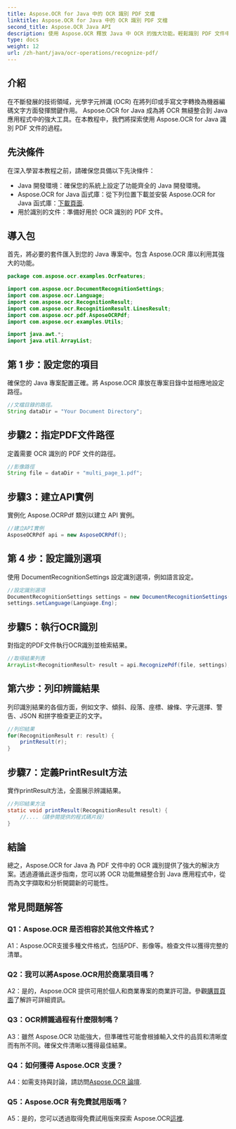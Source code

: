 ```yaml
---
title: Aspose.OCR for Java 中的 OCR 識別 PDF 文檔
linktitle: Aspose.OCR for Java 中的 OCR 識別 PDF 文檔
second_title: Aspose.OCR Java API
description: 使用 Aspose.OCR 釋放 Java 中 OCR 的強大功能。輕鬆識別 PDF 文件中的文字。提高您的應用程式的精確度和速度。
type: docs
weight: 12
url: /zh-hant/java/ocr-operations/recognize-pdf/
---
```

## 介紹

在不斷發展的技術領域，光學字元辨識 (OCR) 在將列印或手寫文字轉換為機器編碼文字方面發揮關鍵作用。 Aspose.OCR for Java 成為將 OCR 無縫整合到 Java 應用程式中的強大工具。在本教程中，我們將探索使用 Aspose.OCR for Java 識別 PDF 文件的過程。

## 先決條件

在深入學習本教程之前，請確保您具備以下先決條件：

- Java 開發環境：確保您的系統上設定了功能齊全的 Java 開發環境。
-  Aspose.OCR for Java 函式庫：從下列位置下載並安裝 Aspose.OCR for Java 函式庫：[下載頁面](https://releases.aspose.com/ocr/java/).
- 用於識別的文件：準備好用於 OCR 識別的 PDF 文件。

## 導入包

首先，將必要的套件匯入到您的 Java 專案中。包含 Aspose.OCR 庫以利用其強大的功能。

```java
package com.aspose.ocr.examples.OcrFeatures;

import com.aspose.ocr.DocumentRecognitionSettings;
import com.aspose.ocr.Language;
import com.aspose.ocr.RecognitionResult;
import com.aspose.ocr.RecognitionResult.LinesResult;
import com.aspose.ocr.pdf.AsposeOCRPdf;
import com.aspose.ocr.examples.Utils;

import java.awt.*;
import java.util.ArrayList;
```

## 第 1 步：設定您的項目

確保您的 Java 專案配置正確。將 Aspose.OCR 庫放在專案目錄中並相應地設定路徑。

```java
//文檔目錄的路徑。
String dataDir = "Your Document Directory";
```

## 步驟2：指定PDF文件路徑

定義需要 OCR 識別的 PDF 文件的路徑。

```java
//影像路徑
String file = dataDir + "multi_page_1.pdf";
```

## 步驟3：建立API實例

實例化 Aspose.OCRPdf 類別以建立 API 實例。

```java
//建立API實例
AsposeOCRPdf api = new AsposeOCRPdf();
```

## 第 4 步：設定識別選項

使用 DocumentRecognitionSettings 設定識別選項，例如語言設定。

```java
//設定識別選項
DocumentRecognitionSettings settings = new DocumentRecognitionSettings(2);
settings.setLanguage(Language.Eng);
```

## 步驟5：執行OCR識別

對指定的PDF文件執行OCR識別並檢索結果。

```java
//取得結果列表
ArrayList<RecognitionResult> result = api.RecognizePdf(file, settings);
```

## 第六步：列印辨識結果

列印識別結果的各個方面，例如文字、傾斜、段落、座標、線條、字元選擇、警告、JSON 和拼字檢查更正的文字。

```java
//列印結果
for(RecognitionResult r: result) {
    printResult(r);
}
```

## 步驟7：定義PrintResult方法

實作printResult方法，全面展示辨識結果。

```java
//列印結果方法
static void printResult(RecognitionResult result) {
    //....（請參閱提供的程式碼片段）
}
```

## 結論

總之，Aspose.OCR for Java 為 PDF 文件中的 OCR 識別提供了強大的解決方案。透過遵循此逐步指南，您可以將 OCR 功能無縫整合到 Java 應用程式中，從而為文字擷取和分析開闢新的可能性。

## 常見問題解答

### Q1：Aspose.OCR 是否相容於其他文件格式？

A1：Aspose.OCR支援多種文件格式，包括PDF、影像等。檢查文件以獲得完整的清單。

### Q2：我可以將Aspose.OCR用於商業項目嗎？

 A2：是的，Aspose.OCR 提供可用於個人和商業專案的商業許可證。參觀[購買頁面](https://purchase.aspose.com/buy)了解許可詳細資訊。

### Q3：OCR辨識過程有什麼限制嗎？

A3：雖然 Aspose.OCR 功能強大，但準確性可能會根據輸入文件的品質和清晰度而有所不同。確保文件清晰以獲得最佳結果。

### Q4：如何獲得 Aspose.OCR 支援？

A4：如需支持與討論，請訪問[Aspose.OCR 論壇](https://forum.aspose.com/c/ocr/16).

### Q5：Aspose.OCR 有免費試用版嗎？

 A5：是的，您可以透過取得免費試用版來探索 Aspose.OCR[這裡](https://releases.aspose.com/).